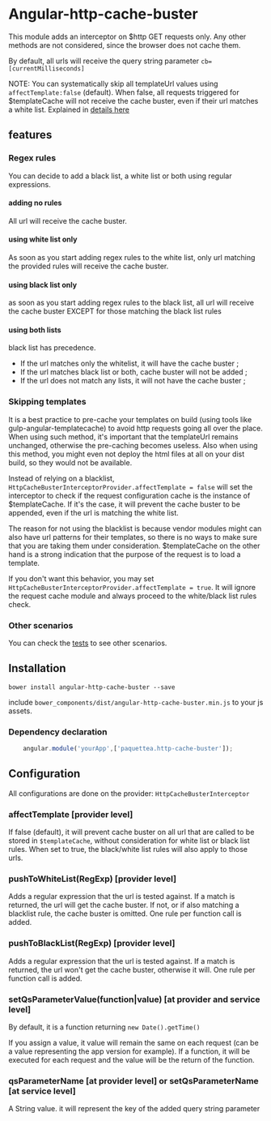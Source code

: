 # Angular-http-cache-buster

This module adds an interceptor on $http GET requests only. Any other methods are not considered, since the browser does not cache them.

By default, all urls will receive the query string parameter ```cb=[currentMilliseconds]```

NOTE: You can systematically skip all templateUrl values using ```affectTemplate:false``` (default). When false, all requests triggered for $templateCache will not receive the cache buster, even if their url matches a white list. Explained in [details here](#skipping-templates)

## features

### Regex rules

You can decide to add a black list, a white list or both using regular expressions.

#### adding no rules

All url will receive the cache buster.

#### using white list only

As soon as you start adding regex rules to the white list, only url matching the provided rules will receive the cache buster.

#### using black list only

as soon as you start adding regex rules to the black list, all url will receive the cache buster EXCEPT for those matching the black list rules

#### using both lists

black list has precedence.
- If the url matches only the whitelist, it will have the cache buster ;
- If the url matches black list or both, cache buster will not be added ;
- If the url does not match any lists, it will not have the cache buster ;

### Skipping templates

It is a best practice to pre-cache your templates on build (using tools like gulp-angular-templatecache) to avoid
http requests going all over the place. When using such method, it's important that the templateUrl remains unchanged, otherwise the pre-caching becomes useless. Also when using this method, you might even not deploy the html files at all on your dist build, so they would not be available.

 Instead of relying on a blacklist, ```HttpCacheBusterInterceptorProvider.affectTemplate = false``` will set the interceptor to check if the request configuration cache is the instance of $templateCache. If it's the case, it will prevent the cache buster to be appended, even if the url is matching the white list.

 The reason for not using the blacklist is because vendor modules might can also have url patterns for their templates, so there is no ways to make sure that you are taking them under consideration. $templateCache on the other hand is a strong indication that the purpose of the request is to load a template.

If you don't want this behavior, you may set ```HttpCacheBusterInterceptorProvider.affectTemplate = true```. It will ignore the request cache module and always proceed to the white/black list rules check.

### Other scenarios

You can check the [tests](test/HttpCacheBusterInterceptor.spec.js) to see other scenarios.


## Installation

    bower install angular-http-cache-buster --save

include ```bower_components/dist/angular-http-cache-buster.min.js``` to your js assets.


### Dependency declaration

```javascript
    angular.module('yourApp',['paquettea.http-cache-buster']);
```

## Configuration

All configurations are done on the provider: ```HttpCacheBusterInterceptor```


### affectTemplate [provider level]

If false (default), it will prevent cache buster on all url that are called to be stored in ```$templateCache```, without consideration for white list or black list rules. When set to true, the black/white list rules will also apply to those urls.

### pushToWhiteList(RegExp) [provider level]

Adds a regular expression that the url is tested against. If a match is returned, the url will get the cache buster. If not, or if also matching a blacklist rule, the cache buster is omitted. One rule per function call is added.

### pushToBlackList(RegExp) [provider level]

Adds a regular expression that the url is tested against. If a match is returned, the url won't get the cache buster, otherwise it will. One rule per function call is added.

### setQsParameterValue(function|value) [at provider and service level]
By default, it is a function returning ```new Date().getTime()```

If you assign a value, it value will remain the same on each request (can be a value representing the app version for example). If a function, it will be executed for each request and the value will be the return of the function.

### qsParameterName [at provider level] or setQsParameterName [at service level]

A String value. it will represent the key of the added query string parameter
